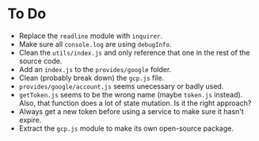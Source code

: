 # To Do

- Replace the `readline` module with `inquirer`.
- Make sure all `console.log` are using `debugInfo`.
- Clean the `utils/index.js` and only reference that one in the rest of the source code.
- Add an `index.js` to the `provides/google` folder.
- Clean (probably break down) the `gcp.js` file.
- `provides/google/account.js` seems unecessary or badly used.
- `getToken.js` seems to be the wrong name (maybe `token.js` instead). Also, that function does a lot of state mutation. Is it the right approach?
- Always get a new token before using a service to make sure it hasn't expire.
- Extract the `gcp.js` module to make its own open-source package.